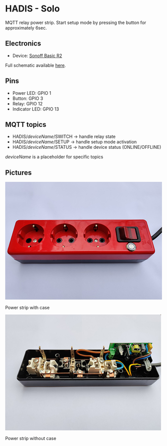 # HADIS - Solo

MQTT relay power strip.
Start setup mode by pressing the button for approximately 6sec.

## Electronics
* Device: [Sonoff Basic R2](https://sonoff.tech/product/wifi-diy-smart-switches/basicr2)

Full schematic available [here](./assets/StripSchematic.pdf).

## Pins
* Power LED: GPIO 1
* Button: GPIO 3
* Relay: GPIO 12
* Indicator LED: GPIO 13

## MQTT topics
* HADIS/*deviceName*/SWITCH -> handle relay state
* HADIS/*deviceName*/SETUP -> handle setup mode activation
* HADIS/*deviceName*/STATUS -> handle device status (ONLINE/OFFLINE)

*deviceName* is a placeholder for specific topics

## Pictures

![Strip front](./assets/Thumb/Strip-Front.jpg)

Power strip with case

![Strip inside](./assets/Thumb/Strip-Inside.jpg)

Power strip without case
